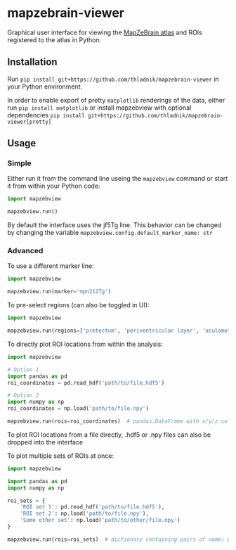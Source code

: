 # mapzebrain-viewer
Graphical user interface for viewing the [MapZeBrain atlas](https://mapzebrain.org/) and ROIs registered to the atlas in Python.

## Installation
Run `pip install git+https://github.com/thladnik/mapzebrain-viewer` in your Python environment.

In order to enable export of pretty `matplotlib` renderings of the data, either run `pip install matplotlib` or install mapzebview with optional dependencies `pip install git+https://github.com/thladnik/mapzebrain-viewer[pretty]` 


## Usage

### Simple
Either run it from the command line useing the `mapzebview` command or start it from within your Python code:
```Python
import mapzebview

mapzebview.run()
```
By default the interface uses the jf5Tg line. This behavior can be changed by changing the variable `mapzebview.config.default_marker_name: str`

### Advanced

To use a different marker line:
```Python
import mapzebview

mapzebview.run(marker='mpn212Tg')
```

To pre-select regions (can also be toggled in UI):
```Python
import mapzebview

mapzebview.run(regions=['pretectum', 'periventricular layer', 'oculomotor nucleus'])
```

To directly plot ROI locations from within the analysis:
```Python
import mapzebview

# Option 1
import pandas as pd
roi_coordinates = pd.read_hdf('path/to/file.hdf5')

# Option 2
import numpy as np
roi_coordinates = np.load('path/to/file.npy')

mapzebview.run(rois=roi_coordinates)  # pandas.DataFrame with x/y/z columns or numpy.ndarray with shape Nx3
```
To plot ROI locations from a file directly, .hdf5 or .npy files can also be dropped into the interface

To plot multiple sets of ROIs at once:
```Python
import mapzebview

import pandas as pd
import numpy as np

roi_sets = {
    'ROI set 1': pd.read_hdf('path/to/file.hdf5'), 
    'ROI set 2': np.load('path/to/file.npy'), 
    'Some other set': np.load('path/to/other/file.npy')
}

mapzebview.run(rois=roi_sets)  # dictionary containing pairs of name: pandas.DataFrame/numpy.ndarray
```